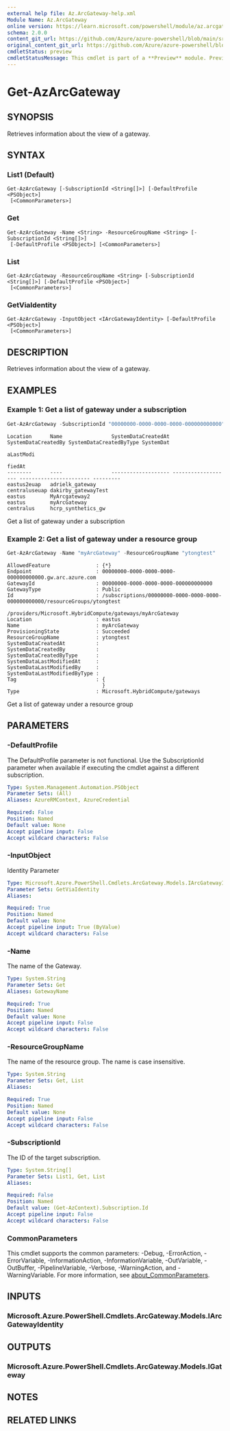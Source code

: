 ```yaml
---
external help file: Az.ArcGateway-help.xml
Module Name: Az.ArcGateway
online version: https://learn.microsoft.com/powershell/module/az.arcgateway/get-azarcgateway
schema: 2.0.0
content_git_url: https://github.com/Azure/azure-powershell/blob/main/src/ArcGateway/ArcGateway/help/Get-AzArcGateway.md
original_content_git_url: https://github.com/Azure/azure-powershell/blob/main/src/ArcGateway/ArcGateway/help/Get-AzArcGateway.md
cmdletStatus: preview
cmdletStatusMessage: This cmdlet is part of a **Preview** module. Preview versions aren't recommended for use in production environments. For more information, see https://aka.ms/azps-refstatus.
---
```


# Get-AzArcGateway

## SYNOPSIS
Retrieves information about the view of a gateway.

## SYNTAX

### List1 (Default)
```
Get-AzArcGateway [-SubscriptionId <String[]>] [-DefaultProfile <PSObject>]
 [<CommonParameters>]
```

### Get
```
Get-AzArcGateway -Name <String> -ResourceGroupName <String> [-SubscriptionId <String[]>]
 [-DefaultProfile <PSObject>] [<CommonParameters>]
```

### List
```
Get-AzArcGateway -ResourceGroupName <String> [-SubscriptionId <String[]>] [-DefaultProfile <PSObject>]
 [<CommonParameters>]
```

### GetViaIdentity
```
Get-AzArcGateway -InputObject <IArcGatewayIdentity> [-DefaultProfile <PSObject>]
 [<CommonParameters>]
```

## DESCRIPTION
Retrieves information about the view of a gateway.

## EXAMPLES

### Example 1: Get a list of gateway under a subscription
```powershell
Get-AzArcGateway -SubscriptionId "00000000-0000-0000-0000-000000000000"
```

```output
Location      Name                SystemDataCreatedAt SystemDataCreatedBy SystemDataCreatedByType SystemDat
                                                                                                  aLastModi
                                                                                                  fiedAt
--------      ----                ------------------- ------------------- ----------------------- ---------
eastus2euap   adrielk_gateway
centraluseuap dakirby_gatewayTest
eastus        MyArcgateway2
eastus        myArcGateway
centralus     hcrp_synthetics_gw
```

Get a list of gateway under a subscription

### Example 2: Get a list of gateway under a resource group
```powershell
Get-AzArcGateway -Name "myArcGateway" -ResourceGroupName "ytongtest"
```

```output
AllowedFeature               : {*}
Endpoint                     : 00000000-0000-0000-0000-000000000000.gw.arc.azure.com
GatewayId                    : 00000000-0000-0000-0000-000000000000
GatewayType                  : Public
Id                           : /subscriptions/00000000-0000-0000-0000-000000000000/resourceGroups/ytongtest
                               /providers/Microsoft.HybridCompute/gateways/myArcGateway
Location                     : eastus
Name                         : myArcGateway
ProvisioningState            : Succeeded
ResourceGroupName            : ytongtest
SystemDataCreatedAt          :
SystemDataCreatedBy          :
SystemDataCreatedByType      :
SystemDataLastModifiedAt     :
SystemDataLastModifiedBy     :
SystemDataLastModifiedByType :
Tag                          : {
                               }
Type                         : Microsoft.HybridCompute/gateways
```

Get a list of gateway under a resource group

## PARAMETERS

### -DefaultProfile
The DefaultProfile parameter is not functional.
Use the SubscriptionId parameter when available if executing the cmdlet against a different subscription.

```yaml
Type: System.Management.Automation.PSObject
Parameter Sets: (All)
Aliases: AzureRMContext, AzureCredential

Required: False
Position: Named
Default value: None
Accept pipeline input: False
Accept wildcard characters: False
```

### -InputObject
Identity Parameter

```yaml
Type: Microsoft.Azure.PowerShell.Cmdlets.ArcGateway.Models.IArcGatewayIdentity
Parameter Sets: GetViaIdentity
Aliases:

Required: True
Position: Named
Default value: None
Accept pipeline input: True (ByValue)
Accept wildcard characters: False
```

### -Name
The name of the Gateway.

```yaml
Type: System.String
Parameter Sets: Get
Aliases: GatewayName

Required: True
Position: Named
Default value: None
Accept pipeline input: False
Accept wildcard characters: False
```

### -ResourceGroupName
The name of the resource group.
The name is case insensitive.

```yaml
Type: System.String
Parameter Sets: Get, List
Aliases:

Required: True
Position: Named
Default value: None
Accept pipeline input: False
Accept wildcard characters: False
```

### -SubscriptionId
The ID of the target subscription.

```yaml
Type: System.String[]
Parameter Sets: List1, Get, List
Aliases:

Required: False
Position: Named
Default value: (Get-AzContext).Subscription.Id
Accept pipeline input: False
Accept wildcard characters: False
```

### CommonParameters
This cmdlet supports the common parameters: -Debug, -ErrorAction, -ErrorVariable, -InformationAction, -InformationVariable, -OutVariable, -OutBuffer, -PipelineVariable, -Verbose, -WarningAction, and -WarningVariable. For more information, see [about_CommonParameters](http://go.microsoft.com/fwlink/?LinkID=113216).

## INPUTS

### Microsoft.Azure.PowerShell.Cmdlets.ArcGateway.Models.IArcGatewayIdentity

## OUTPUTS

### Microsoft.Azure.PowerShell.Cmdlets.ArcGateway.Models.IGateway

## NOTES

## RELATED LINKS
